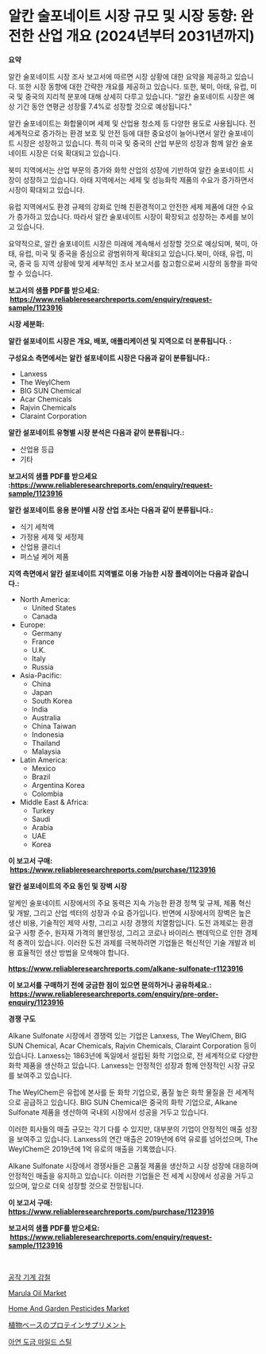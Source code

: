 <p><h1>알칸 술포네이트 시장 규모 및 시장 동향: 완전한 산업 개요 (2024년부터 2031년까지)</h1></p><p><strong>요약</strong></p>
<p><p>알칸 술포네이트 시장 조사 보고서에 따르면 시장 상황에 대한 요약을 제공하고 있습니다. 또한 시장 동향에 대한 간략한 개요를 제공하고 있습니다. 또한, 북미, 아태, 유럽, 미국 및 중국의 지리적 분포에 대해 상세히 다루고 있습니다. "알칸 술포네이트 시장은 예상 기간 동안 연평균 성장률 7.4%로 성장할 것으로 예상됩니다."</p><p>알칸 술포네이트는 화합물이며 세제 및 산업용 청소제 등 다양한 용도로 사용됩니다. 전세계적으로 증가하는 환경 보호 및 안전 등에 대한 중요성이 늘어나면서 알칸 술포네이트 시장은 성장하고 있습니다. 특히 미국 및 중국의 산업 부문의 성장과 함께 알칸 술포네이트 시장은 더욱 확대되고 있습니다.</p><p>북미 지역에서는 산업 부문의 증가와 화학 산업의 성장에 기반하여 알칸 술포네이트 시장이 성장하고 있습니다. 아태 지역에서는 세제 및 성능화학 제품의 수요가 증가하면서 시장이 확대되고 있습니다.</p><p>유럽 지역에서도 환경 규제의 강화로 인해 친환경적이고 안전한 세제 제품에 대한 수요가 증가하고 있습니다. 따라서 알칸 술포네이트 시장이 확장되고 성장하는 추세를 보이고 있습니다.</p><p>요약적으로, 알칸 술포네이트 시장은 미래에 계속해서 성장할 것으로 예상되며, 북미, 아태, 유럽, 미국 및 중국을 중심으로 광범위하게 확대되고 있습니다.북미, 아태, 유럽, 미국, 중국 등 지역 상황에 맞게 세부적인 조사 보고서를 참고함으로써 시장의 동향을 파악할 수 있습니다.</p></p>
<p><strong>보고서의 샘플 PDF를 받으세요: &nbsp;<a href="https://www.reliableresearchreports.com/enquiry/request-sample/1123916">https://www.reliableresearchreports.com/enquiry/request-sample/1123916</a></strong></p>
<p><strong>시장 세분화:</strong></p>
<p><strong> 알칸 설포네이트 시장은 개요, 배포, 애플리케이션 및 지역으로 더 분류됩니다. :</strong></p>
<p><strong>구성요소 측면에서는 알칸 설포네이트 시장은 다음과 같이 분류됩니다.:</strong></p>
<p><ul><li>Lanxess</li><li>The WeylChem</li><li>BIG SUN Chemical</li><li>Acar Chemicals</li><li>Rajvin Chemicals</li><li>Claraint Corporation</li></ul></p>
<p><strong> 알칸 설포네이트 유형별 시장 분석은 다음과 같이 분류됩니다.:</strong></p>
<p><ul><li>산업용 등급</li><li>기타</li></ul></p>
<p><strong>보고서의 샘플 PDF를 받으세요 :<a href="https://www.reliableresearchreports.com/enquiry/request-sample/1123916">https://www.reliableresearchreports.com/enquiry/request-sample/1123916</a></strong></p>
<p><strong> 알칸 설포네이트 응용 분야별 시장 산업 조사는 다음과 같이 분류됩니다.:</strong></p>
<p><ul><li>식기 세척액</li><li>가정용 세제 및 세정제</li><li>산업용 클리너</li><li>퍼스널 케어 제품</li></ul></p>
<p><strong>지역 측면에서 알칸 설포네이트 지역별로 이용 가능한 시장 플레이어는 다음과 같습니다.:</strong></p>
<p><ul>
    <li>
        North America:
        <ul>
            <li>United States</li>
            <li>Canada</li>
        </ul>
    </li>
    <li>
        Europe:
        <ul>
            <li>Germany</li>
            <li>France</li>
            <li>U.K.</li>
            <li>Italy</li>
            <li>Russia</li>
        </ul>
    </li>
    <li>
        Asia-Pacific:
        <ul>
            <li>China</li>
            <li>Japan</li>
            <li>South Korea</li>
            <li>India</li>
            <li>Australia</li>
            <li>China Taiwan</li>
            <li>Indonesia</li>
            <li>Thailand</li>
            <li>Malaysia</li>
        </ul>
    </li>
    <li>
        Latin America:
        <ul>
            <li>Mexico</li>
            <li>Brazil</li>
            <li>Argentina Korea</li>
            <li>Colombia</li>
        </ul>
    </li>
    <li>
        Middle East & Africa:
        <ul>
            <li>Turkey</li>
            <li>Saudi</li>
            <li>Arabia</li>
            <li>UAE</li>
            <li>Korea</li>
        </ul>
    </li>
    </ul></p>
<p><strong>이 보고서 구매: &nbsp;<a href="https://www.reliableresearchreports.com/purchase/1123916">https://www.reliableresearchreports.com/purchase/1123916</a></strong></p>
<p><strong>알칸 설포네이트의 주요 동인 및 장벽 시장</strong></p>
<p><p>알케인 술포네이트 시장에서의 주요 동력은 지속 가능한 환경 정책 및 규제, 제품 혁신 및 개발, 그리고 산업 섹터의 성장과 수요 증가입니다. 반면에 시장에서의 장벽은 높은 생산 비용, 기술적인 제약 사항, 그리고 시장 경쟁의 치열함입니다. 도전 과제로는 환경 요구 사항 준수, 원자재 가격의 불안정성, 그리고 코로나 바이러스 팬데믹으로 인한 경제적 충격이 있습니다. 이러한 도전 과제를 극복하려면 기업들은 혁신적인 기술 개발과 비용 효율적인 생산 방법을 모색해야 합니다.</p></p>
<p><strong><a href="https://www.reliableresearchreports.com/alkane-sulfonate-r1123916">https://www.reliableresearchreports.com/alkane-sulfonate-r1123916</a></strong></p>
<p><strong>이 보고서를 구매하기 전에 궁금한 점이 있으면 문의하거나 공유하세요.: &nbsp;<a href="https://www.reliableresearchreports.com/enquiry/pre-order-enquiry/1123916">https://www.reliableresearchreports.com/enquiry/pre-order-enquiry/1123916</a></strong></p>
<p><strong>경쟁 구도</strong></p>
<p><p>Alkane Sulfonate 시장에서 경쟁력 있는 기업은 Lanxess, The WeylChem, BIG SUN Chemical, Acar Chemicals, Rajvin Chemicals, Claraint Corporation 등이 있습니다. Lanxess는 1863년에 독일에서 설립된 화학 기업으로, 전 세계적으로 다양한 화학 제품을 생산하고 있습니다. Lanxess는 안정적인 성장과 함께 안정적인 시장 규모를 보여주고 있습니다.</p><p>The WeylChem은 유럽에 본사를 둔 화학 기업으로, 품질 높은 화학 물질을 전 세계적으로 공급하고 있습니다. BIG SUN Chemical은 중국의 화학 기업으로, Alkane Sulfonate 제품을 생산하여 국내외 시장에서 성공을 거두고 있습니다.</p><p>이러한 회사들의 매출 규모는 각기 다를 수 있지만, 대부분의 기업이 안정적인 매출 성장을 보여주고 있습니다. Lanxess의 연간 매출은 2019년에 6억 유로를 넘어섰으며, The WeylChem은 2019년에 1억 유로의 매출을 기록했습니다.</p><p>Alkane Sulfonate 시장에서 경쟁사들은 고품질 제품을 생산하고 시장 성장에 대응하며 안정적인 매출을 유지하고 있습니다. 이러한 기업들은 전 세계 시장에서 성공을 거두고 있으며, 앞으로 더욱 성장할 것으로 전망됩니다.</p></p>
<p><strong>이 보고서 구매: &nbsp; <a href="https://www.reliableresearchreports.com/purchase/1123916">https://www.reliableresearchreports.com/purchase/1123916</a></strong></p>
<p><strong>보고서의 샘플 PDF를 받으세요: &nbsp;<a href="https://www.reliableresearchreports.com/enquiry/request-sample/1123916">https://www.reliableresearchreports.com/enquiry/request-sample/1123916</a></strong><strong></strong></p>
<p>&nbsp;</p>
<p><p><a href="https://github.com/vskv4779xr1/Market-Research-Report-List-1/blob/main/222901724545.md">공작 기계 강철</a></p><p><a href="https://issuu.com/reportprime-2/docs/marula-oil-market-size-2030.pptx">Marula Oil Market</a></p><p><a href="https://issuu.com/reportprime-2/docs/home-and-garden-pesticides-market-size-2030.pptx">Home And Garden Pesticides Market</a></p><p><a href="https://github.com/cbigkbh02719/Market-Research-Report-List-1/blob/main/813843626459.md">植物ベースのプロテインサプリメント</a></p><p><a href="https://github.com/xvz497517413/Market-Research-Report-List-1/blob/main/436912424543.md">아연 도금 마일드 스틸</a></p></p>